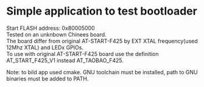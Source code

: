 Simple application to test bootloader
======================================

Start FLASH address: 0x80005000 <br />
Tested on an unknbown Chinees board. <br />
The board differ from original AT-START-F425 by EXT XTAL frequency(used 12Mhz XTAL) and LEDx GPIOs. <br />
To use with original AT-START-F425 board use the definition AT_START_F425_V1 instead AT_TAOBAO_F425. <br />

Note: to bild app used cmake. GNU toolchain must be installed, path to GNU binaries must be added to PATH.
